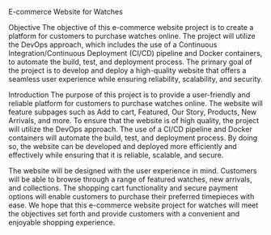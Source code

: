 E-commerce Website for Watches

Objective
The objective of this e-commerce website project is to create a platform for customers to purchase watches online. The project will utilize the DevOps approach, which includes the use of a Continuous Integration/Continuous Deployment (CI/CD) pipeline and Docker containers, to automate the build, test, and deployment process. The primary goal of the project is to develop and deploy a high-quality website that offers a seamless user experience while ensuring reliability, scalability, and security.

Introduction
The purpose of this project is to provide a user-friendly and reliable platform for customers to purchase watches online. The website will feature subpages such as Add to cart, Featured, Our Story, Products, New Arrivals, and more. To ensure that the website is of high quality, the project will utilize the DevOps approach. The use of a CI/CD pipeline and Docker containers will automate the build, test, and deployment process. By doing so, the website can be developed and deployed more efficiently and effectively while ensuring that it is reliable, scalable, and secure.

The website will be designed with the user experience in mind. Customers will be able to browse through a range of featured watches, new arrivals, and collections. The shopping cart functionality and secure payment options will enable customers to purchase their preferred timepieces with ease. We hope that this e-commerce website project for watches will meet the objectives set forth and provide customers with a convenient and enjoyable shopping experience.
